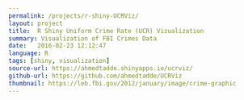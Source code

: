 ```yaml
---
permalink: /projects/r-shiny-UCRViz/
layout: project
title:  R Shiny Uniform Crime Rate (UCR) Vizualization
summary: Visualization of FBI Crimes Data
date:   2016-02-23 12:12:47
language: R
tags: [shiny, visualization]
source-url: https://ahmedtadde.shinyapps.io/ucrviz/
github-url: https://github.com/ahmedtadde/UCRViz
thumbnail: https://leb.fbi.gov/2012/january/image/crime-graphic
---
```

